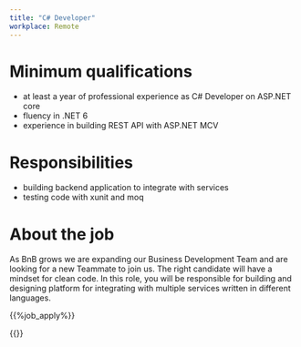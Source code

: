 ```yaml
---
title: "C# Developer"
workplace: Remote
---
```



# Minimum qualifications

* at least a year of professional experience as C# Developer on ASP.NET core
* fluency in .NET 6
* experience in building REST API with ASP.NET MCV


# Responsibilities

* building backend application to integrate with services
* testing code with xunit and moq

# About the job

As BnB grows we are expanding our Business Development Team and are looking for a new Teammate to join us. The right candidate will have a mindset for clean code.
In this role, you will be responsible for building and designing platform for integrating with multiple services written in different languages.

{{%job_apply%}}

{{<disclaimer>}}
